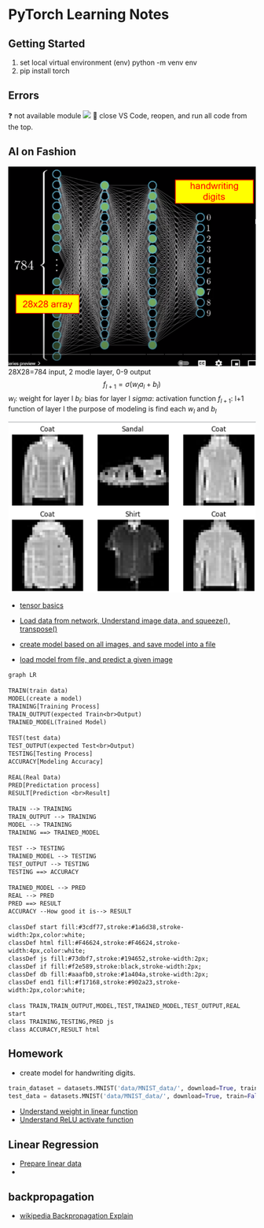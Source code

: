 <h1>PyTorch Learning Notes</h1>

## Getting Started

1. set local virtual environment (env)
python -m venv env
2. pip install torch

## Errors
❓ not available module
![](images/unavailable%20modue.png)
📝 close VS Code, reopen, and run all code from the top.
## AI on Fashion
![](images/neuralNetwork4handwritingDigits.png)
28X28=784 input, 2 modle layer,  0-9 output
$$f_{l+1} = \sigma (w_l a_l + b_l) $$
$w_l$: weight for layer l
$b_l$: bias for layer l
$sigma$: activation function
$f_{l+1}$: l+1 function of layer l
the purpose of modeling is find each $w_l$ and $b_l$

![sample fashion images](images/fashionSample.png)

* [tensor basics](torchBasics.ipynb)

* [Load data from network, Understand image data, and squeeze(), transpose()](../src/fashion01.py)
* [create model based on all images, and save model into a file](../src/fashion02.py)
* [load model from file, and predict a given image](../src/fashion03.py)

```mermaid
graph LR

TRAIN(train data)
MODEL(create a model)
TRAINING[Training Process]
TRAIN_OUTPUT(expected Train<br>Output)
TRAINED_MODEL(Trained Model)

TEST(test data)
TEST_OUTPUT(expected Test<br>Output)
TESTING[Testing Process]
ACCURACY[Modeling Accuracy]

REAL(Real Data)
PRED[Predictation process]
RESULT[Prediction <br>Result]

TRAIN --> TRAINING
TRAIN_OUTPUT --> TRAINING
MODEL --> TRAINING
TRAINING ==> TRAINED_MODEL

TEST --> TESTING
TRAINED_MODEL --> TESTING
TEST_OUTPUT --> TESTING
TESTING ==> ACCURACY

TRAINED_MODEL --> PRED
REAL --> PRED
PRED ==> RESULT
ACCURACY --How good it is--> RESULT

classDef start fill:#3cdf77,stroke:#1a6d38,stroke-width:2px,color:white;
classDef html fill:#F46624,stroke:#F46624,stroke-width:4px,color:white;
classDef js fill:#73dbf7,stroke:#194652,stroke-width:2px;
classDef if fill:#f2e589,stroke:black,stroke-width:2px;
classDef db fill:#aaafb0,stroke:#1a404a,stroke-width:2px;
classDef end1 fill:#f17168,stroke:#902a23,stroke-width:2px,color:white;

class TRAIN,TRAIN_OUTPUT,MODEL,TEST,TRAINED_MODEL,TEST_OUTPUT,REAL start
class TRAINING,TESTING,PRED js
class ACCURACY,RESULT html
```

## Homework
* create model for handwriting digits.
```py
train_dataset = datasets.MNIST('data/MNIST_data/', download=True, train=True, transform=ToTensor())
test_data = datasets.MNIST('data/MNIST_data/', download=True, train=False, transform=ToTensor())

```

* [Understand weight in linear function](../src/weight.py)
* [Understand ReLU activate function](../src/relu.py)

## Linear Regression
* [Prepare linear data](../src/linear01.py)
* 
## backpropagation
* [wikipedia Backpropagation Explain](https://en.wikipedia.org/wiki/Backpropagation)
